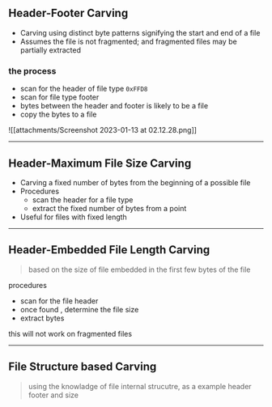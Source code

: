 ## Header-Footer Carving

- Carving using distinct byte patterns signifying the start and end of a file
- Assumes the file is not fragmented; and fragmented files may be partially extracted

### the process

- scan for the header of file type `0xFFD8`
- scan for file type footer
- bytes between the header and footer is likely to be a file
- copy the bytes to a file

![[attachments/Screenshot 2023-01-13 at 02.12.28.png]]

---

## Header-Maximum File Size Carving

- Carving a fixed number of bytes from the beginning of a possible file
- Procedures
	- scan the header for a file type
	- extract the fixed number of bytes from a point 
- Useful for files with fixed length

---

## Header-Embedded File Length Carving

> based on the size of file embedded in the first few bytes of the file

procedures
- scan for the file header
- once found , determine the file size
- extract bytes

this will not work on fragmented files

---

## File Structure based Carving

> using the knowladge of file internal strucutre, as a example header footer and size

